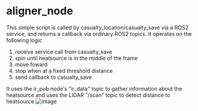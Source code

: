 # aligner_node
This simple script is called by casualty_location/casualty_save via a ROS2 service, and returns a callback via ordinary ROS2 topics.
It operates on the following logic

1. receive service call from casualty_save
2. spin until heatsource is in the middle of the frame
3. move foward
4. stop when at a fixed threshold distance
5. send callback to casualty_save

It uses the ir_pub node's "ir_data" topic to gather information about the heatsource
and uses the LIDAR "/scan" topic to detect distance to heatsource
![image](https://github.com/user-attachments/assets/d06292df-09f2-4b2c-8ce5-f5bc7b125954)

